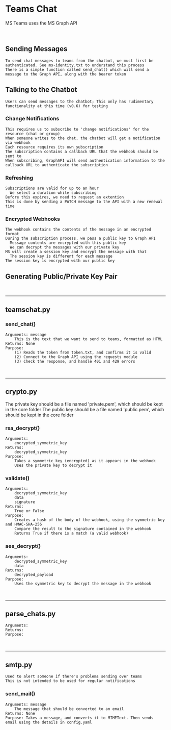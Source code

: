 # Teams Chat
MS Teams uses the MS Graph API  

&nbsp;<br>
## Sending Messages
    To send chat messages to teams from the chatbot, we must first be authenticated. See ms-identity.txt to understand this process  
    There is a simple function called send_chat() which will send a message to the Graph API, along with the bearer token  
    
## Talking to the Chatbot
    Users can send messages to the chatbot; This only has rudimentary functionality at this time (v0.6) for testing
    
### Change Notifications
    This requires us to subscribe to 'change notifications' for the resource (chat or group)
    When someone writes to the chat, the chatbot will get a notification via webhook
    Each resource requires its own subscription
    The subscription contains a callback URL that the webhook should be sent to
    When subscribing, GraphAPI will send authentication information to the callback URL to authenticate the subscription
    
### Refreshing
    Subscriptions are valid for up to an hour
      We select a duration while subscribing
    Before this expires, we need to request an extention
    This is done by sending a PATCH message to the API with a new renewal time

### Encrypted Webhooks
    The webhook contains the contents of the message in an encrypted format
    During the subscription process, we pass a public key to Graph API
      Message contents are encrypted with this public key
      We can decrypt the messages with our private key
    MS will create a session key and encrypt the message with that
      The session key is different for each message
    The session key is encrypted with our public key
    
## Generating Public/Private Key Pair


&nbsp;<br>
- - - -
## teamschat.py
### send_chat()
    Arguments: message  
        This is the text that we want to send to teams, formatted as HTML  
    Returns: None  
    Purpose:  
        (1) Reads the token from token.txt, and confirms it is valid  
        (2) Connect to the Graph API using the requests module  
        (3) Check the response, and handle 401 and 429 errors  
  

&nbsp;<br>
- - - -
## crypto.py
The private key should be a file named 'private.pem', which should be kept in the core folder
The public key should be a file named 'public.pem', which should be kept in the core folder

### rsa_decrypt()
    Arguments: 
        encrypted_symmetric_key
    Returns:
        decrypted_symmetric_key
    Purpose:
        Takes a symmetric key (encrypted) as it appears in the webhook
        Uses the private key to decrypt it
    
### validate()
    Arguments: 
        decrypted_symmetric_key
        data
        signature
    Returns:
        True or False
    Purpose:
        Creates a hash of the body of the webhook, using the symmetric key and HMAC-SHA-256
        Compare the result to the signature contained in the webhook
        Returns True if there is a match (a valid webhook)
    
### aes_decrypt()
    Arguments: 
        decrypted_symmetric_key
        data
    Returns:
        decrypted_payload
    Purpose:
        Uses the symmetric key to decrypt the message in the webhook


&nbsp;<br>
- - - -
## parse_chats.py
    Arguments: 
    Returns:
    Purpose:


&nbsp;<br>
- - - -
## smtp.py
    Used to alert someone if there's problems sending over teams  
    This is not intended to be used for regular notifications  

### send_mail()
    Arguments: message  
        The message that should be converted to an email  
    Returns: None  
    Purpose: Takes a message, and converts it to MIMEText. Then sends email using the details in config.yaml  



